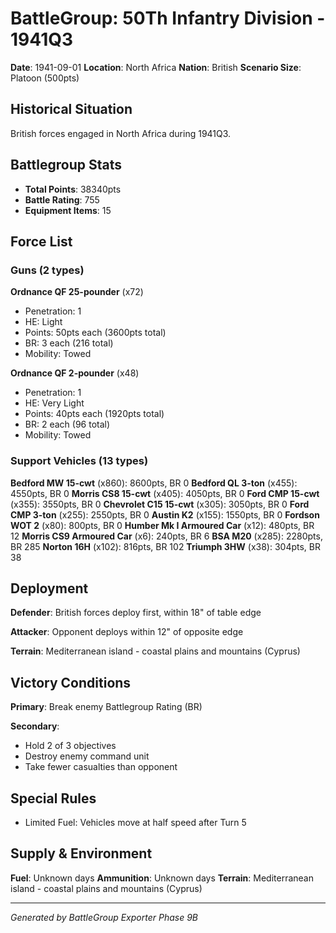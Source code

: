 # BattleGroup: 50Th Infantry Division - 1941Q3

**Date**: 1941-09-01
**Location**: North Africa
**Nation**: British
**Scenario Size**: Platoon (500pts)

## Historical Situation

British forces engaged in North Africa during 1941Q3.

## Battlegroup Stats

- **Total Points**: 38340pts
- **Battle Rating**: 755
- **Equipment Items**: 15

## Force List

### Guns (2 types)

**Ordnance QF 25-pounder** (x72)
- Penetration: 1
- HE: Light
- Points: 50pts each (3600pts total)
- BR: 3 each (216 total)
- Mobility: Towed

**Ordnance QF 2-pounder** (x48)
- Penetration: 1
- HE: Very Light
- Points: 40pts each (1920pts total)
- BR: 2 each (96 total)
- Mobility: Towed

### Support Vehicles (13 types)

**Bedford MW 15-cwt** (x860): 8600pts, BR 0
**Bedford QL 3-ton** (x455): 4550pts, BR 0
**Morris CS8 15-cwt** (x405): 4050pts, BR 0
**Ford CMP 15-cwt** (x355): 3550pts, BR 0
**Chevrolet C15 15-cwt** (x305): 3050pts, BR 0
**Ford CMP 3-ton** (x255): 2550pts, BR 0
**Austin K2** (x155): 1550pts, BR 0
**Fordson WOT 2** (x80): 800pts, BR 0
**Humber Mk I Armoured Car** (x12): 480pts, BR 12
**Morris CS9 Armoured Car** (x6): 240pts, BR 6
**BSA M20** (x285): 2280pts, BR 285
**Norton 16H** (x102): 816pts, BR 102
**Triumph 3HW** (x38): 304pts, BR 38

## Deployment

**Defender**: British forces deploy first, within 18" of table edge

**Attacker**: Opponent deploys within 12" of opposite edge

**Terrain**: Mediterranean island - coastal plains and mountains (Cyprus)

## Victory Conditions

**Primary**: Break enemy Battlegroup Rating (BR)

**Secondary**:
- Hold 2 of 3 objectives
- Destroy enemy command unit
- Take fewer casualties than opponent

## Special Rules

- Limited Fuel: Vehicles move at half speed after Turn 5

## Supply & Environment

**Fuel**: Unknown days
**Ammunition**: Unknown days
**Terrain**: Mediterranean island - coastal plains and mountains (Cyprus)

---

*Generated by BattleGroup Exporter Phase 9B*
